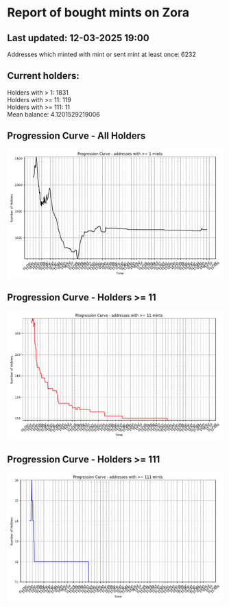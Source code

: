 # Report of bought mints on Zora
## Last updated: 12-03-2025 19:00
Addresses which minted with mint or sent mint at least once: 6232

## Current holders:
Holders with > 1: 1831  
Holders with >= 11: 119  
Holders with >= 111: 11  
Mean balance: 4.1201529219006  

## Progression Curve - All Holders
![addresses with >= 1 mint](progression_curve_all.png)
## Progression Curve - Holders >= 11
![addresses with >= 11 mints](progression_curve_gt_11.png)
## Progression Curve - Holders >= 111
![addresses with >= 111 mints](progression_curve_gt_111.png)
